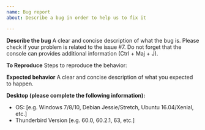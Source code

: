 ```yaml
---
name: Bug report
about: Describe a bug in order to help us to fix it

---
```


**Describe the bug**
A clear and concise description of what the bug is.
Please check if your problem is related to the issue #7.
Do not forget that the console can provides additional information (Ctrl + Maj + J).

**To Reproduce**
Steps to reproduce the behavior:

**Expected behavior**
A clear and concise description of what you expected to happen.

**Desktop (please complete the following information):**
 - OS: [e.g. Windows 7/8/10, Debian Jessie/Stretch, Ubuntu 16.04/Xenial, etc.]
 - Thunderbird Version [e.g. 60.0, 60.2.1, 63, etc.]
